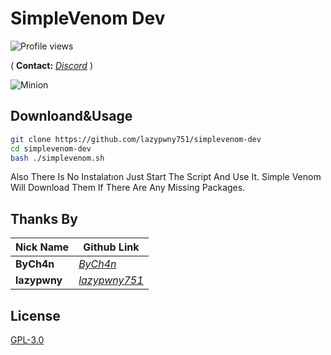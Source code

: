 # SimpleVenom Dev
![Profile views](https://gpvc.arturio.dev/lazypwny751)

(
**Contact:**
[*Discord*](https://discord.gg/m5B4c5rnbR)
)

![Minion](https://github.com/lazypwny751/simplevenom-dev/blob/main/logo.png)

## Downloand&Usage

```bash
git clone https://github.com/lazypwny751/simplevenom-dev
cd simplevenom-dev
bash ./simplevenom.sh
```
Also There Is No Instalatıon Just Start The Script And Use It. Simple Venom Will Download Them If There Are Any Missing Packages.

## Thanks By

Nick Name | Github Link
--- | --- 
**ByCh4n**  | [*ByCh4n*](https://github.com/ByCh4n/)
**lazypwny** | [*lazypwny751*](https://github.com/lazypwny751)

## License
[GPL-3.0](https://choosealicense.com/licenses/gpl-3.0/)
